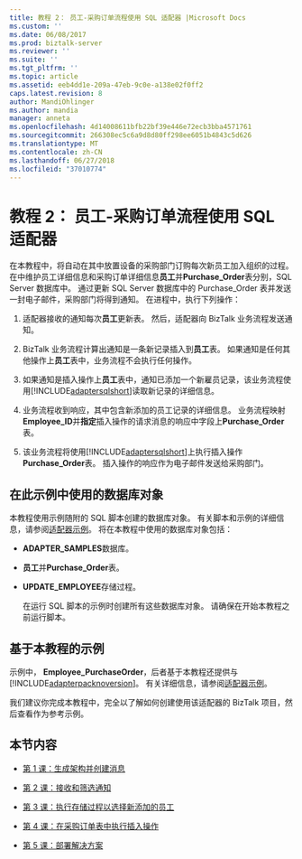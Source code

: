 ```yaml
---
title: 教程 2： 员工-采购订单流程使用 SQL 适配器 |Microsoft Docs
ms.custom: ''
ms.date: 06/08/2017
ms.prod: biztalk-server
ms.reviewer: ''
ms.suite: ''
ms.tgt_pltfrm: ''
ms.topic: article
ms.assetid: eeb4dd1e-209a-47eb-9c0e-a138e02f0ff2
caps.latest.revision: 8
author: MandiOhlinger
ms.author: mandia
manager: anneta
ms.openlocfilehash: 4d14008611bfb22bf39e446e72ecb3bba4571761
ms.sourcegitcommit: 266308ec5c6a9d8d80ff298ee6051b4843c5d626
ms.translationtype: MT
ms.contentlocale: zh-CN
ms.lasthandoff: 06/27/2018
ms.locfileid: "37010774"
---
```

# <a name="tutorial-2-employee---purchase-order-process-using-the-sql-adapter"></a>教程 2： 员工-采购订单流程使用 SQL 适配器
在本教程中，将自动在其中放置设备的采购部门订购每次新员工加入组织的过程。 在中维护员工详细信息和采购订单详细信息**员工**并**Purchase_Order**表分别，SQL Server 数据库中。 通过更新 SQL Server 数据库中的 Purchase_Order 表并发送一封电子邮件，采购部门将得到通知。 在进程中，执行下列操作：  
  
1. 适配器接收的通知每次**员工**更新表。 然后，适配器向 BizTalk 业务流程发送通知。  
  
2. BizTalk 业务流程计算出通知是一条新记录插入到**员工**表。 如果通知是任何其他操作上**员工**表中，业务流程不会执行任何操作。  
  
3. 如果通知是插入操作上**员工**表中，通知已添加一个新雇员记录，该业务流程使用[!INCLUDE[adaptersqlshort](../../includes/adaptersqlshort-md.md)]读取新记录的详细信息。  
  
4. 业务流程收到响应，其中包含新添加的员工记录的详细信息。 业务流程映射**Employee_ID**并**指定**插入操作的请求消息的响应中字段上**Purchase_Order**表。  
  
5. 该业务流程将使用[!INCLUDE[adaptersqlshort](../../includes/adaptersqlshort-md.md)]上执行插入操作**Purchase_Order**表。 插入操作的响应作为电子邮件发送给采购部门。  
  
## <a name="about-the-database-objects-used-in-this-sample"></a>在此示例中使用的数据库对象  
 本教程使用示例随附的 SQL 脚本创建的数据库对象。 有关脚本和示例的详细信息，请参阅[适配器示例](../../adapters-and-accelerators/accelerator-rosettanet/adapter-samples.md)。 将在本教程中使用的数据库对象包括：  
  
- **ADAPTER_SAMPLES**数据库。  
  
- **员工**并**Purchase_Order**表。  
  
- **UPDATE_EMPLOYEE**存储过程。  
  
  在运行 SQL 脚本的示例时创建所有这些数据库对象。 请确保在开始本教程之前运行脚本。  
  
## <a name="sample-based-on-this-tutorial"></a>基于本教程的示例  
 示例中， **Employee_PurchaseOrder**，后者基于本教程还提供与[!INCLUDE[adapterpacknoversion](../../includes/adapterpacknoversion-md.md)]。 有关详细信息，请参阅[适配器示例](../../adapters-and-accelerators/accelerator-rosettanet/adapter-samples.md)。  
  
 我们建议你完成本教程中，完全以了解如何创建使用该适配器的 BizTalk 项目，然后查看作为参考示例。  
  
## <a name="in-this-section"></a>本节内容  
  
-   [第 1 课：生成架构并创建消息](../../adapters-and-accelerators/adapter-sql/lesson-1-generate-schemas-and-create-messages.md)  
  
-   [第 2 课：接收和筛选通知](../../adapters-and-accelerators/adapter-sql/lesson-2-receive-and-filter-notifications.md)  
  
-   [第 3 课：执行存储过程以选择新添加的员工](../../adapters-and-accelerators/adapter-sql/lesson-3-execute-a-stored-procedure-to-select-new-employees-added.md)  
  
-   [第 4 课：在采购订单表中执行插入操作](../../adapters-and-accelerators/adapter-sql/lesson-4-perform-an-insert-operation-on-the-purchase-order-table.md)  
  
-   [第 5 课：部署解决方案](../../adapters-and-accelerators/adapter-sql/lesson-5-deploy-the-solution.md)